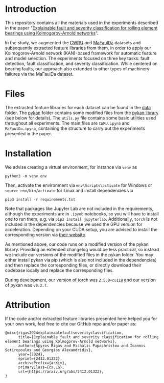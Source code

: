 # Introduction

This repository contains all the materials used in the experiments described in the paper "[Explainable fault and severity classification for rolling element bearings using Kolmogorov-Arnold networks](https://TODO)".

In the study, we augmented the [CWRU](https://engineering.case.edu/bearingdatacenter) and [MaFaulDa](https://www02.smt.ufrj.br/~offshore/mfs) datasets and subsequently extracted feature libraries from them, in order to apply our Kolmogorov-Arnold network (KAN)-based framework for automatic feature and model selection. The experiments focused on three key tasks: fault detection, fault classification, and severity classification. While centered on bearing faults, our approach also extended to other types of machinery failures via the MaFaulDa dataset.


# Files

The extracted feature libraries for each dataset can be found in the [data](/data/) folder. The [pykan](/pykan/) folder contains some modified files from the [pykan library](https://github.com/KindXiaoming/pykan) (see below for details). The `utils.py` file contains some basic utilities used throughout all experiments. The main files are `CWRU.ipynb` and `MaFaulDa.ipynb`, containing the structure to carry out the experiments presented in the paper.

# Installation

We advise creating a virtual environment, for instance via `venv` as

```
python3 -m venv env
```

Then, activate the environment via `env\Scripts\activate` for Windows or `source env/bin/activate` for Linux and install dependencies via

```
pip3 install -r requirements.txt
```

Note that packages like Jupyter Lab are not included in the requirements, although the experiments are in `.ipynb` notebooks, so you will have to install one to run them, e.g. via `pip3 install jupyterlab`. Additionally, `torch` is not included in the dependencies because we used the GPU version for acceleration. Depending on your CUDA setup, you are advised to install the corresponding version via [their website](https://pytorch.org/).

As mentioned above, our code runs on a modified version of the pykan library. Providing an extended changelog would be less practical, so instead we include our versions of the modified files in the pykan folder. You may either install pykan via pip (which is also not included in the dependencies) and then replace the corresponding files, or directly download their codebase locally and replace the corresponding files.

During development, our version of torch was `2.5.0+cu118` and our version of pykan was `v0.2.7`.


# Attribution

If the code and/or extracted feature libraries presented here helped you for your own work, feel free to cite our GitHub repo and/or paper as:

```
@misc{rigas2024explainablefaultseverityclassification,
      title={Explainable fault and severity classification for rolling element bearings using Kolmogorov-Arnold networks}, 
      author={Spyros Rigas and Michalis Papachristou and Ioannis Sotiropoulos and Georgios Alexandridis},
      year={2024},
      eprint={2412.01322},
      archivePrefix={arXiv},
      primaryClass={cs.LG},
      url={https://arxiv.org/abs/2412.01322}, 
}
```
